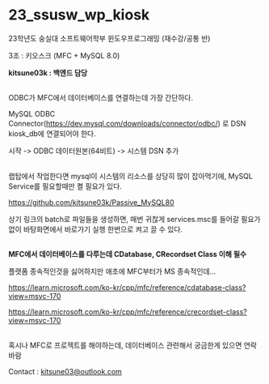 # 23_ssusw_wp_kiosk

23학년도 숭실대 소프트웨어학부 윈도우프로그래밍 (재수강/공통 반)

3조 : 키오스크 (MFC + MySQL 8.0)

**kitsune03k : 백엔드 담당**

##
ODBC가 MFC에서 데이터베이스를 연결하는데 가장 간단하다.

MySQL ODBC Connector(https://dev.mysql.com/downloads/connector/odbc/) 로 DSN kiosk_db에 연결되어야 한다.

시작 -> ODBC 데이터원본(64비트) -> 시스템 DSN 추가

##
랩탑에서 작업한다면 mysql이 시스템의 리소스를 상당히 많이 잡아먹기에, MySQL Service를 필요할때만 켤 필요가 있다.

https://github.com/kitsune03k/Passive_MySQL80

상기 링크의 batch로 파일들을 생성하면, 매번 귀찮게 services.msc를 들어갈 필요가 없이 바탕화면에서 바로가기 실행 한번으로 켜고 끌 수 있다.

##
**MFC에서 데이터베이스를 다루는데 CDatabase, CRecordset Class 이해 필수**

플랫폼 종속적인것을 싫어하지만 애초에 MFC부터가 MS 종속적인데...

https://learn.microsoft.com/ko-kr/cpp/mfc/reference/cdatabase-class?view=msvc-170

https://learn.microsoft.com/ko-kr/cpp/mfc/reference/crecordset-class?view=msvc-170

##
혹시나 MFC로 프로젝트를 해야하는데, 데이터베이스 관련해서 궁금한게 있으면 연락 바람

Contact : kitsune03@outlook.com
